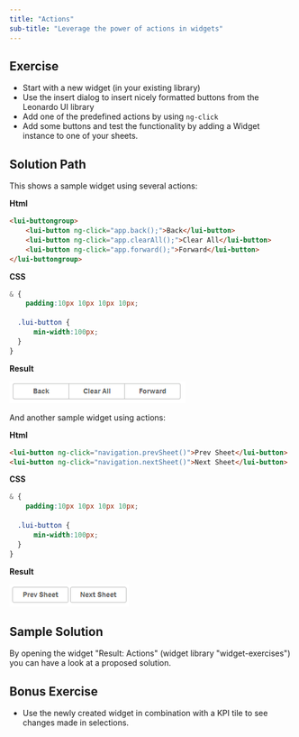 ```yaml
---
title: "Actions"
sub-title: "Leverage the power of actions in widgets"
---
```


## Exercise

- Start with a new widget (in your existing library)
- Use the insert dialog to insert nicely formatted buttons from the Leonardo UI library
- Add one of the predefined actions by using `ng-click`
- Add some buttons and test the functionality by adding a Widget instance to one of your sheets. 

## Solution Path

This shows a sample widget using several actions:

**Html**

```html
<lui-buttongroup>
	<lui-button ng-click="app.back();">Back</lui-button>
	<lui-button ng-click="app.clearAll();">Clear All</lui-button>
	<lui-button ng-click="app.forward();">Forward</lui-button>
</lui-buttongroup>
```


**CSS**

```css
& {
	padding:10px 10px 10px 10px;

  .lui-button {
	  min-width:100px;
  }
}
```

**Result**

![](images/example-1.png)


And another sample widget using actions:


**Html**
```html
<lui-button ng-click="navigation.prevSheet()">Prev Sheet</lui-button>
<lui-button ng-click="navigation.nextSheet()">Next Sheet</lui-button>
```


**CSS**
```css
& {
	padding:10px 10px 10px 10px;

  .lui-button {
	  min-width:100px;
  }
}
```

**Result**

![](images/example-2.png)


## Sample Solution

By opening the widget "Result: Actions" (widget library "widget-exercises") you can have a look at a proposed solution.


## Bonus Exercise

- Use the newly created widget in combination with a KPI tile to see changes made in selections.
